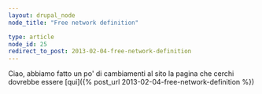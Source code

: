 ```yaml
---
layout: drupal_node
node_title: "Free network definition"

type: article
node_id: 25
redirect_to_post: 2013-02-04-free-network-definition
---
```


Ciao, abbiamo fatto un po' di cambiamenti al sito
la pagina che cerchi dovrebbe essere [qui]({% post_url 2013-02-04-free-network-definition %})